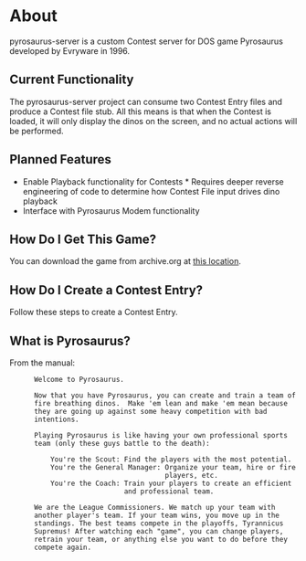 # About
pyrosaurus-server is a custom Contest server for DOS game Pyrosaurus developed by Evryware in 1996.

## Current Functionality
The pyrosaurus-server project can consume two Contest Entry files and produce a Contest file stub. All this means is that when the Contest is loaded, it will only display the dinos on the screen, and no actual actions will be performed.

## Planned Features
* Enable Playback functionality for Contests
      * Requires deeper reverse engineering of code to determine how Contest File input drives dino playback
* Interface with Pyrosaurus Modem functionality

## How Do I Get This Game?
You can download the game from archive.org at [this location](https://web.archive.org/web/19990209090604/http://www.evryware.com/pyrosaurus/download.htm).

## How Do I Create a Contest Entry?
Follow these steps to create a Contest Entry.

## What is Pyrosaurus?
From the manual:
```      
      Welcome to Pyrosaurus.

      Now that you have Pyrosaurus, you can create and train a team of
      fire breathing dinos.  Make 'em lean and make 'em mean because
      they are going up against some heavy competition with bad
      intentions.

      Playing Pyrosaurus is like having your own professional sports
      team (only these guys battle to the death):

          You're the Scout: Find the players with the most potential.
          You're the General Manager: Organize your team, hire or fire
                                      players, etc.
          You're the Coach: Train your players to create an efficient
                            and professional team.

      We are the League Commissioners. We match up your team with
      another player's team. If your team wins, you move up in the
      standings. The best teams compete in the playoffs, Tyrannicus
      Supremus! After watching each "game", you can change players,
      retrain your team, or anything else you want to do before they
      compete again.
```

